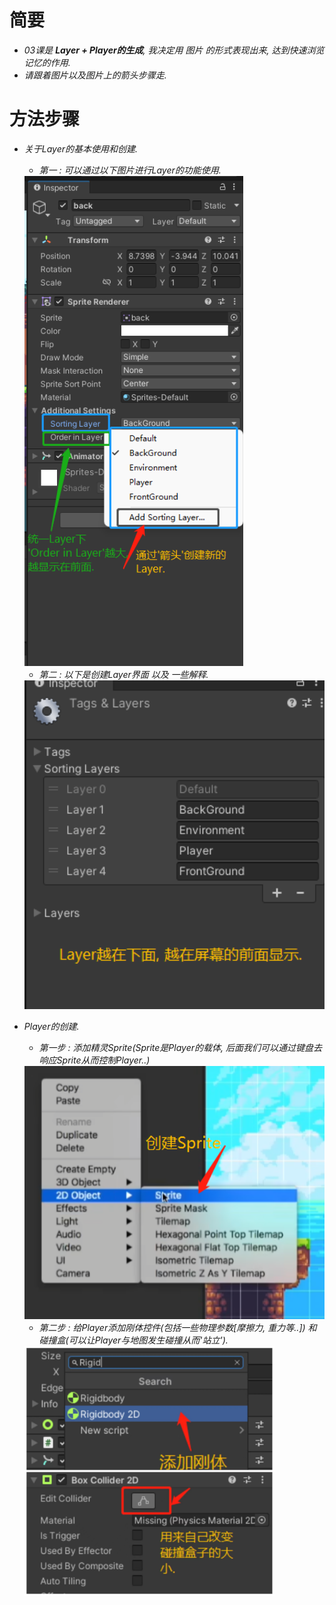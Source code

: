 # 简要
- *03课是 **Layer + Player的生成**, 我决定用 *图片* 的形式表现出来, 达到快速浏览记忆的作用.*
- *请跟着图片以及图片上的箭头步骤走.*

# 方法步骤
- *关于Layer的基本使用和创建.*  
  - *第一 : 可以通过以下图片进行Layer的功能使用.*  
  <img src = "https://raw.githubusercontent.com/Sugar0612/Fox/main/Menu/03.Layer&corner/image/03_1.png" width="350" alt="">  

  - *第二 : 以下是创建Layer界面 以及 一些解释.*
  <img src = "https://raw.githubusercontent.com/Sugar0612/Fox/main/Menu/03.Layer&corner/image/03_2.png" width="500" alt="">

- *Player的创建.*
  - *第一步 : 添加精灵Sprite(Sprite是Player的载体, 后面我们可以通过键盘去响应Sprite从而控制Player..)*
  <img src = "https://raw.githubusercontent.com/Sugar0612/Fox/main/Menu/03.Layer&corner/image/03_3.png" width="500" alt="">
  
  - *第二步 : 给Player添加刚体控件(包括一些物理参数[摩擦力, 重力等..]) 和 碰撞盒(可以让Player与地图发生碰撞从而'站立').*
  <img src = "https://raw.githubusercontent.com/Sugar0612/Fox/main/Menu/03.Layer&corner/image/03_4.jpg" width="400" alt="">